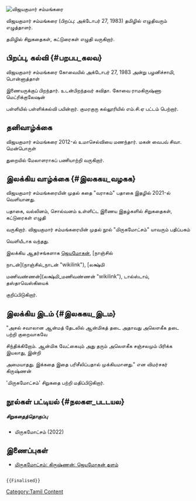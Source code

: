 ![விஜயகுமார் சம்மங்கரை](விஜயகுமார்_சம்மங்கரை.jpg "விஜயகுமார் சம்மங்கரை")
விஜயகுமார் சம்மங்கரை (பிறப்பு: அக்டோபர் 27, 1983) தமிழில் எழுதிவரும் எழுத்தாளர்.
தமிழில் சிறுகதைகள், கட்டுரைகள் எழுதி வருகிறார்.

## பிறப்பு, கல்வி {#பறபப_கலவ}

விஜயகுமார் சம்மங்கரை கோவையில் அக்டோபர் 27, 1983 அன்று பழனிச்சாமி, பொன்னாத்தாள்
இணையருக்குப் பிறந்தார். உடன்பிறந்தவர் கவிதா. கோவை ராமகிருஷ்ணா மெட்ரிக்குலேஷன்
பள்ளியில் பள்ளிக்கல்வி பயின்றார். குமரகுரு கல்லூரியில் எம்.சி.ஏ பட்டம் பெற்றார்.

## தனிவாழ்க்கை

விஜயகுமார் சம்மங்கரை 2012-ல் உமாசெல்வியை மணந்தார். மகன் வைபவ் சிவா. மென்பொருள்
துறையில் மேலாளராகப் பணியாற்றி வருகிறார்.

## இலக்கிய வாழ்க்கை {#இலககய_வழகக}

விஜயகுமார் சம்மங்கரையின் முதல் கதை "வராகம்" பதாகை இதழில் 2021-ல் வெளியானது.
பதாகை, வல்லினம், சொல்வனம் உள்ளிட்ட இணைய இதழ்களில் சிறுகதைகள், கட்டுரைகள் எழுதி
வருகிறார். விஜயகுமார் சம்மங்கரையின் முதல் நூல் "மிருகமோட்சம்" யாவரும் பதிப்பகம்
வெளியீடாக வந்தது.

இலக்கிய ஆதர்சங்களாக [ஜெயமோகன்](ஜெயமோகன் "wikilink"), [நாஞ்சில்
நாடன்](நாஞ்சில்_நாடன் "wikilink"), [லக்ஷ்மி
மணிவண்ணன்](லக்ஷ்மி_மணிவண்ணன் "wikilink"), டால்ஸ்டாய், தஸ்தாவெஸ்கியைக்
குறிப்பிடுகிறார்.

## இலக்கிய இடம் {#இலககய_இடம}

"அசல் சவாலான ஆன்மத் தேடலில் ஆன்மிகத் தடை அதாவது அலௌகீக தடை பற்றி குறைவாகவே
சிந்திக்கிறோம். ஆன்மிக வேட்கையும் அது தரும் அலௌகீக சஞ்சலமும் பிரிக்க இயலாது, இன்றி
அமையாதது. இக்கதை இதை பரிசீலிப்பதால் முக்கியமானது." என விமர்சகர் கிருஷ்ணன்
\'மிருகமோட்சம்\' சிறுகதை பற்றி மதிப்பிடுகிறார்.

## நூல்கள் பட்டியல் {#நலகள_படடயல}

##### சிறுகதைத்தொகுப்பு

-   மிருகமோட்சம் (2022)

## இணைப்புகள்

-   [மிருகமோட்சம்: கிருஷ்ணன்: ஜெயமோகன் தளம்](https://www.jeyamohan.in/153997/)

```{=mediawiki}
{{Finalised}}
```
[Category:Tamil Content](Category:Tamil_Content "wikilink")
